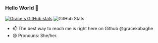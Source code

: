 ### Hello World 👋

[![Grace's GitHub stats](https://github-readme-stats.vercel.app/api?username=gracekabaghe)](https://github.com/gracekabaghe/github-readme-stats)
![GitHub Stats](https://github-readme-stats.vercel.app/api?username=gracekabaghe&theme=radical)
- 📫 The best way to reach me is right here on Github @gracekabaghe
- 😄 Pronouns: She/her.
